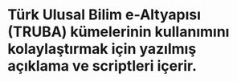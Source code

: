 # Türk Ulusal Bilim e-Altyapısı (TRUBA) kümelerinin kullanımını kolaylaştırmak için yazılmış açıklama ve scriptleri içerir.
